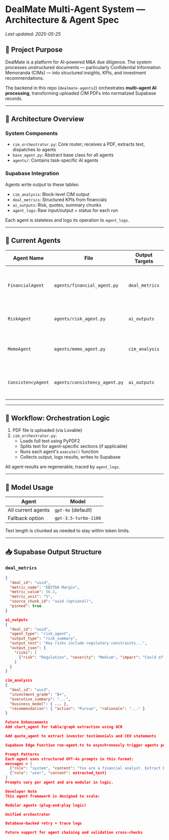 # DealMate Multi-Agent System — Architecture & Agent Spec

_Last updated: 2025-05-25_

## 🎯 Project Purpose

DealMate is a platform for AI-powered M&A due diligence. The system processes unstructured documents — particularly Confidential Information Memoranda (CIMs) — into structured insights, KPIs, and investment recommendations.

The backend in this repo (`dealmate-agents2`) orchestrates **multi-agent AI processing**, transforming uploaded CIM PDFs into normalized Supabase records.

---

## 🧠 Architecture Overview

### System Components
- `cim_orchestrator.py`: Core router; receives a PDF, extracts text, dispatches to agents
- `base_agent.py`: Abstract base class for all agents
- `agents/`: Contains task-specific AI agents

### Supabase Integration
Agents write output to these tables:
- `cim_analysis`: Block-level CIM output
- `deal_metrics`: Structured KPIs from financials
- `ai_outputs`: Risk, quotes, summary chunks
- `agent_logs`: Raw input/output + status for each run

Each agent is stateless and logs its operation to `agent_logs`.

---

## 🧩 Current Agents

| Agent Name         | File                    | Output Targets      | Purpose |
|--------------------|-------------------------|----------------------|---------|
| `FinancialAgent`   | `agents/financial_agent.py` | `deal_metrics`        | Extracts KPIs like revenue, EBITDA, margins, CAGR |
| `RiskAgent`        | `agents/risk_agent.py`      | `ai_outputs`          | Extracts red flags and risk categories |
| `MemoAgent`        | `agents/memo_agent.py`      | `cim_analysis`        | Generates structured investment memo content |
| `ConsistencyAgent` | `agents/consistency_agent.py` | `ai_outputs`          | Cross-checks narrative vs financials |

---

## 📄 Workflow: Orchestration Logic

1. PDF file is uploaded (via Lovable)
2. `cim_orchestrator.py`:
   - Loads full text using PyPDF2
   - Splits text for agent-specific sections (if applicable)
   - Runs each agent's `execute()` function
   - Collects output, logs results, writes to Supabase

All agent results are regenerable, traced by `agent_logs`.

---

## 🤖 Model Usage

| Agent            | Model         |
|------------------|---------------|
| All current agents | `gpt-4o` (default) |
| Fallback option  | `gpt-3.5-turbo-1106` |

Text length is chunked as needed to stay within token limits.

---

## 📥 Supabase Output Structure

### `deal_metrics`
```json
{
  "deal_id": "uuid",
  "metric_name": "EBITDA Margin",
  "metric_value": 56.2,
  "metric_unit": "%",
  "source_chunk_id": "uuid (optional)",
  "pinned": true
}

ai_outputs
{
  "deal_id": "uuid",
  "agent_type": "risk_agent",
  "output_type": "risk_summary",
  "output_text": "Key risks include regulatory constraints...",
  "output_json": {
    "risks": [
      {"risk": "Regulation", "severity": "Medium", "impact": "Could affect operations"}
    ]
  }
}

cim_analysis
{
  "deal_id": "uuid",
  "investment_grade": "B+",
  "executive_summary": "...",
  "business_model": { ... },
  "recommendation": { "action": "Pursue", "rationale": "..." }
}

Future Enhancements
Add chart_agent for table/graph extraction using OCR

Add quote_agent to extract investor testimonials and CEO statements

Supabase Edge Function run-agent.ts to asynchronously trigger agents per file

Prompt Patterns
Each agent uses structured GPT-4o prompts in this format:
messages = [
  {"role": "system", "content": "You are a financial analyst. Extract KPIs..."},
  {"role": "user", "content": extracted_text}
]
Prompts vary per agent and are modular in logic.

Developer Note
This agent framework is designed to scale:

Modular agents (plug-and-play logic)

Unified orchestrator

Database-backed retry + trace logs

Future support for agent chaining and validation cross-checks

